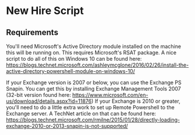 # New Hire Script

## Requirements
You'll need Microsoft's Active Directory module installed on the machine this will be running on. This requires Microsoft's RSAT package. A nice script to do all of this on Windows 10 can be found here: <https://blogs.technet.microsoft.com/ashleymcglone/2016/02/26/install-the-active-directory-powershell-module-on-windows-10/>

If your Exchange version is 2007 or below, you can use the Exchange PS Snapin. You can get this by installing Exchange Management Tools 2007 (32-bit version found here: <https://www.microsoft.com/en-us/download/details.aspx?id=11876>)
If your Exchange is 2010 or greater, you'll need to do a little extra work to set up Remote Powershell to the Exchange server. A TechNet article on that can be found here: <https://blogs.technet.microsoft.com/rmilne/2015/01/28/directly-loading-exchange-2010-or-2013-snapin-is-not-supported/>
